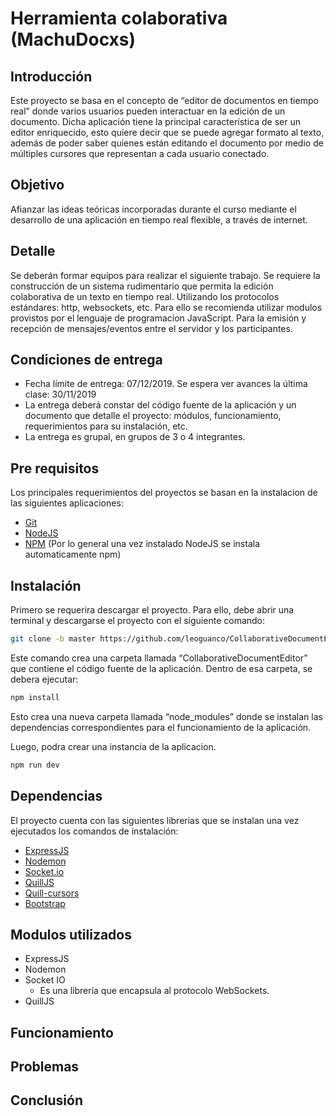 # Herramienta colaborativa (MachuDocxs)

## Introducción
Este proyecto se basa en el concepto de “editor de documentos en tiempo real” donde varios usuarios pueden interactuar en la edición de un documento. 
Dicha aplicación tiene la principal característica de ser un editor enriquecido, esto quiere decir que se puede agregar formato al texto, además de poder saber quienes están editando el documento por medio de múltiples cursores que representan a cada usuario conectado.
## Objetivo
Afianzar las ideas teóricas incorporadas durante el curso mediante el desarrollo de una aplicación en tiempo real flexible, a través de internet.
## Detalle
Se deberán formar equipos para realizar el siguiente trabajo.
Se requiere la construcción de un sistema rudimentario que permita la edición colaborativa de un texto en tiempo real. Utilizando los protocolos estándares: http, websockets, etc.
Para ello se recomienda utilizar modulos provistos por el lenguaje de programacion JavaScript. Para la emisión y recepción de mensajes/eventos entre el servidor y los participantes.
## Condiciones de entrega
* Fecha límite de entrega: 07/12/2019. Se espera ver avances la última clase: 30/11/2019
* La entrega deberá constar del código fuente de la aplicación y un documento que detalle el proyecto: módulos, funcionamiento, requerimientos para su instalación, etc.
* La entrega es grupal, en grupos de 3 o 4 integrantes.
## Pre requisitos
Los principales requerimientos del proyectos se basan en la instalacion de las siguientes aplicaciones:
* [Git](https://github.com/)
* [NodeJS](https://nodejs.org/es/)
* [NPM](https://www.npmjs.com/) (Por lo general una vez instalado NodeJS se instala automaticamente npm)
## Instalación
Primero se requerira descargar el proyecto. Para ello, debe abrir una terminal y descargarse el proyecto con el siguiente comando:
```bash
git clone -b master https://github.com/leoguanco/CollaborativeDocumentEditor.git
```
Este comando crea una carpeta llamada “CollaborativeDocumentEditor” que contiene el código fuente de la aplicación.
Dentro de esa carpeta, se debera ejecutar:
```bash
npm install
```
Esto crea una nueva carpeta llamada “node_modules” donde se instalan las dependencias correspondientes para el funcionamiento de la aplicación.

Luego, podra crear una instancia de la aplicacion.
```bash
npm run dev
```
## Dependencias
El proyecto cuenta con las siguientes librerias que se instalan una vez ejecutados los comandos de instalación:
* [ExpressJS](https://expressjs.com/es/)
* [Nodemon](https://nodemon.io/)
* [Socket.io](https://socket.io/)
* [QuillJS](https://quilljs.com/)
* [Quill-cursors](https://github.com/reedsy/quill-cursors)
* [Bootstrap](https://getbootstrap.com/)

## Modulos utilizados
* ExpressJS
* Nodemon
* Socket IO
  * Es una librería que encapsula al protocolo WebSockets.
* QuillJS
## Funcionamiento
## Problemas
## Conclusión

